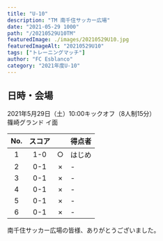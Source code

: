 ```yaml
---
title: "U-10"
description: "TM 南千住サッカー広場"
date: "2021-05-29 1000"
path: "/20210529U10TM"
featuredImage: ./images/20210529U10.jpg
featuredImageAlt: "20210529U10"
tags: ["トレーニングマッチ"]
author: "FC Esblanco"
category: "2021年度U-10"
---
```


## 日時・会場

2021年5月29日（土）10:00キックオフ（8人制15分）  
篠崎グランド イ面

| No.| スコア |   | 得点者  |
|:--:|:------:|:-:|:--------|
| 1  | 1-0       | ○ |はじめ     |
| 2  | 0-1      | × |-              |
| 3  | 0-1      | ×  |-               |
| 4  | 0-1     | × |-               |
| 5  | 0-1     | ×  |-               |
| 6  | 0-1     | ×  |-              |


南千住サッカー広場の皆様、ありがとうございました。
